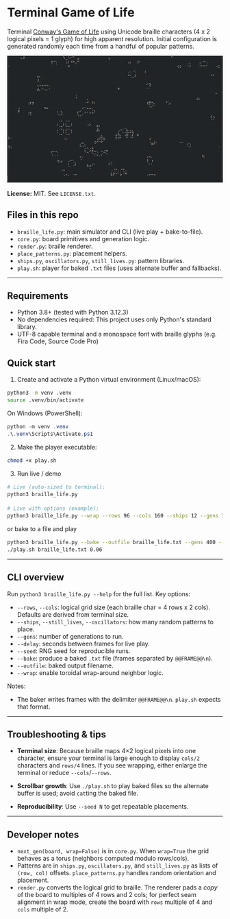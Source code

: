 # Terminal Game of Life

Terminal [Conway's Game of Life](https://en.wikipedia.org/wiki/Conway%27s_Game_of_Life) using Unicode braille characters (4 x 2 logical pixels = 1 glyph) for high apparent resolution.
Initial configuration is generated randomly each time from a handful of popular patterns.

![Demo of Braille Game of Life](demo.opt.gif)

**License:** MIT. See `LICENSE.txt`.

## Files in this repo

- `braille_life.py`: main simulator and CLI (live play + bake-to-file).
- `core.py`: board primitives and generation logic.
- `render.py`: braille renderer.
- `place_patterns.py`: placement helpers.
- `ships.py`, `oscillators.py`, `still_lives.py`: pattern libraries.
- `play.sh`: player for baked `.txt` files (uses alternate buffer and fallbacks).

---

## Requirements

- Python 3.8+ (tested with Python 3.12.3)
- No dependencies required: This project uses only Python's standard library. 
- UTF-8 capable terminal and a monospace font with braille glyphs (e.g. Fira Code, Source Code Pro)



## Quick start

1. Create and activate a Python virtual environment (Linux/macOS):

```bash
python3 -m venv .venv
source .venv/bin/activate
```

On Windows (PowerShell):

```powershell
python -m venv .venv
.\.venv\Scripts\Activate.ps1
```

2. Make the player executable:

```bash
chmod +x play.sh
```

3. Run live / demo

```bash
# Live (auto-sized to terminal):
python3 braille_life.py

# Live with options (example):
python3 braille_life.py --wrap --rows 96 --cols 160 --ships 12 --gens 1000 --delay 0.06 --seed 42
```

or bake to a file and play

```bash
python3 braille_life.py --bake --outfile braille_life.txt --gens 400 --seed 42
./play.sh braille_life.txt 0.06
```

---

## CLI overview

Run `python3 braille_life.py --help` for the full list. Key options:

- `--rows`, `--cols`: logical grid size (each braille char = 4 rows x 2 cols). Defaults are derived from terminal size.
- `--ships`, `--still_lives`, `--oscillators`: how many random patterns to place.
- `--gens`: number of generations to run.
- `--delay`: seconds between frames for live play.
- `--seed`: RNG seed for reproducible runs.
- `--bake`: produce a baked `.txt` file (frames separated by `@@FRAME@@\n`).
- `--outfile`: baked output filename.
- `--wrap`: enable toroidal wrap-around neighbor logic.

Notes:
- The baker writes frames with the delimiter `@@FRAME@@\n`. `play.sh` expects that format.

---

## Troubleshooting & tips

- **Terminal size**: Because braille maps 4×2 logical pixels into one character, ensure your terminal is large enough to display `cols/2` characters and `rows/4` lines. If you see wrapping, either enlarge the terminal or reduce `--cols`/`--rows`.

- **Scrollbar growth**: Use `./play.sh` to play baked files so the alternate buffer is used; avoid `cat`ting the baked file.

- **Reproducibility**: Use `--seed N` to get repeatable placements.

---

## Developer notes

- `next_gen(board, wrap=False)` is in `core.py`. When `wrap=True` the grid behaves as a torus (neighbors computed modulo rows/cols).
- Patterns are in `ships.py`, `oscillators.py`, and `still_lives.py` as lists of `(row, col)` offsets. `place_patterns.py` handles random orientation and placement.
- `render.py` converts the logical grid to braille. The renderer pads a *copy* of the board to multiples of 4 rows and 2 cols; for perfect seam alignment in wrap mode, create the board with `rows` multiple of 4 and `cols` multiple of 2.

